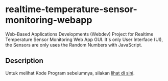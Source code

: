 # realtime-temperature-sensor-monitoring-webapp
Web-Based Applications Developments (Webdev) Project for Realtime Temperature Sensor Monitoring Web App GUI. It's only User Interface (UI), the Sensors are only uses the Random Numbers with JavaScript.

## Description

Untuk melihat Kode Program sebelumnya, silakan [lihat di sini](https://github.com/inzaghipa1709/UTS-Webdev).
